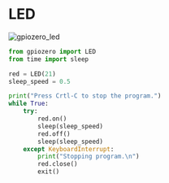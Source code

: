 # LED

![gpiozero_led](https://user-images.githubusercontent.com/13591438/38166944-4cff442c-34f2-11e8-80c0-6682a3f5df55.png)

```python
from gpiozero import LED
from time import sleep

red = LED(21)
sleep_speed = 0.5

print("Press Crtl-C to stop the program.")
while True:	
	try:
		red.on()
		sleep(sleep_speed)
		red.off()
		sleep(sleep_speed)
	except KeyboardInterrupt:
		print("Stopping program.\n")
		red.close()
		exit()
```
